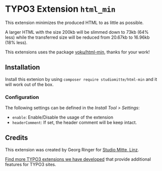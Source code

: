 # TYPO3 Extension `html_min`

This extension minimizes the produced HTML to as little as possible.

A larger HTML with the size 200kb will be slimmed down to 73kb (64% less) while the transferred size will be reduced from 20.67kb to 16.96kb (18% less).

This extensions uses the package [voku/html-min](https://github.com/voku/HtmlMin), thanks for your work!

## Installation

Install this extenion by using `composer require studiomitte/html-min` and it will work out of the box.

### Configuration

The following settings can be defined in the *Install Tool > Settings*:

- `enable`: Enable/Disable the usage of the extension
- `headerComment`: If set, the header comment will be keep intact.


## Credits

This extension was created by Georg Ringer for [Studio Mitte, Linz](https://studiomitte.com).

[Find more TYPO3 extensions we have developed](https://www.studiomitte.com/loesungen/typo3) that provide additional features for TYPO3 sites. 
